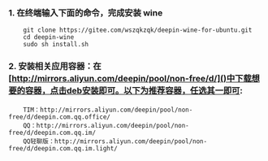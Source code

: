 ### 1. 在终端输入下面的命令，完成安装 wine
```
    git clone https://gitee.com/wszqkzqk/deepin-wine-for-ubuntu.git
    cd deepin-wine
    sudo sh install.sh
```
### 2. 安装相关应用容器：在[http://mirrors.aliyun.com/deepin/pool/non-free/d/]()中下载想要的容器，点击deb安装即可。以下为推荐容器，任选其一即可:
```
    TIM：http://mirrors.aliyun.com/deepin/pool/non-free/d/deepin.com.qq.office/
    QQ：http://mirrors.aliyun.com/deepin/pool/non-free/d/deepin.com.qq.im/
    QQ轻聊版：http://mirrors.aliyun.com/deepin/pool/non-free/d/deepin.com.qq.im.light/
```
